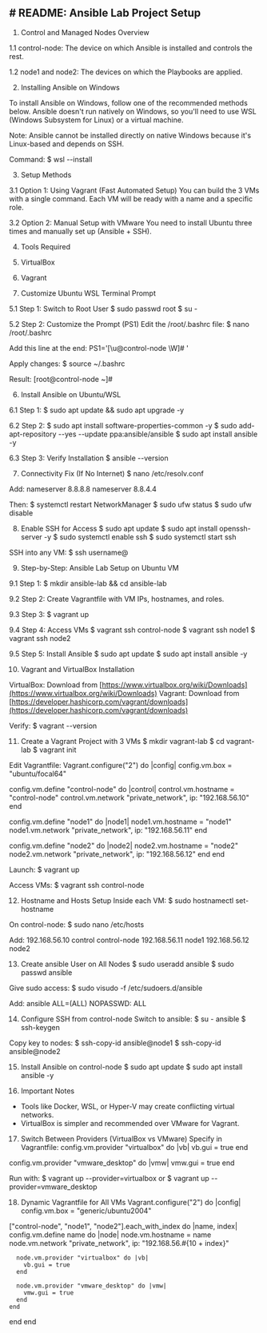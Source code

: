 ## # README: Ansible Lab Project Setup

1. Control and Managed Nodes Overview

1.1 control-node: The device on which Ansible is installed and controls the rest.

1.2 node1 and node2: The devices on which the Playbooks are applied.

2. Installing Ansible on Windows

To install Ansible on Windows, follow one of the recommended methods below. Ansible doesn't run natively on Windows, so you'll need to use WSL (Windows Subsystem for Linux) or a virtual machine.

Note: Ansible cannot be installed directly on native Windows because it's Linux-based and depends on SSH.

Command:
\$ wsl --install

3. Setup Methods

3.1 Option 1: Using Vagrant (Fast Automated Setup)
You can build the 3 VMs with a single command. Each VM will be ready with a name and a specific role.

3.2 Option 2: Manual Setup with VMware
You need to install Ubuntu three times and manually set up (Ansible + SSH).

4. Tools Required

5. VirtualBox

6. Vagrant

7. Customize Ubuntu WSL Terminal Prompt

5.1 Step 1: Switch to Root User
\$ sudo passwd root
\$ su -

5.2 Step 2: Customize the Prompt (PS1)
Edit the /root/.bashrc file:
\$ nano /root/.bashrc

Add this line at the end:
PS1='\[\u\@control-node \W]# '

Apply changes:
\$ source \~/.bashrc

Result:
\[root\@control-node \~]#

6. Install Ansible on Ubuntu/WSL

6.1 Step 1:
\$ sudo apt update && sudo apt upgrade -y

6.2 Step 2:
\$ sudo apt install software-properties-common -y
\$ sudo add-apt-repository --yes --update ppa\:ansible/ansible
\$ sudo apt install ansible -y

6.3 Step 3: Verify Installation
\$ ansible --version

7. Connectivity Fix (If No Internet)
   \$ nano /etc/resolv.conf

Add:
nameserver 8.8.8.8
nameserver 8.8.4.4

Then:
\$ systemctl restart NetworkManager
\$ sudo ufw status
\$ sudo ufw disable

8. Enable SSH for Access
   \$ sudo apt update
   \$ sudo apt install openssh-server -y
   \$ sudo systemctl enable ssh
   \$ sudo systemctl start ssh

SSH into any VM:
\$ ssh username@<vm-ip>

9. Step-by-Step: Ansible Lab Setup on Ubuntu VM

9.1 Step 1:
\$ mkdir ansible-lab && cd ansible-lab

9.2 Step 2: Create Vagrantfile with VM IPs, hostnames, and roles.

9.3 Step 3:
\$ vagrant up

9.4 Step 4: Access VMs
\$ vagrant ssh control-node
\$ vagrant ssh node1
\$ vagrant ssh node2

9.5 Step 5: Install Ansible
\$ sudo apt update
\$ sudo apt install ansible -y

10. Vagrant and VirtualBox Installation

VirtualBox: Download from [https://www.virtualbox.org/wiki/Downloads](https://www.virtualbox.org/wiki/Downloads)
Vagrant: Download from [https://developer.hashicorp.com/vagrant/downloads](https://developer.hashicorp.com/vagrant/downloads)

Verify:
\$ vagrant --version

11. Create a Vagrant Project with 3 VMs
    \$ mkdir vagrant-lab
    \$ cd vagrant-lab
    \$ vagrant init

Edit Vagrantfile:
Vagrant.configure("2") do |config|
config.vm.box = "ubuntu/focal64"

config.vm.define "control-node" do |control|
control.vm.hostname = "control-node"
control.vm.network "private\_network", ip: "192.168.56.10"
end

config.vm.define "node1" do |node1|
node1.vm.hostname = "node1"
node1.vm.network "private\_network", ip: "192.168.56.11"
end

config.vm.define "node2" do |node2|
node2.vm.hostname = "node2"
node2.vm.network "private\_network", ip: "192.168.56.12"
end
end

Launch:
\$ vagrant up

Access VMs:
\$ vagrant ssh control-node

12. Hostname and Hosts Setup
    Inside each VM:
    \$ sudo hostnamectl set-hostname <hostname>

On control-node:
\$ sudo nano /etc/hosts

Add:
192.168.56.10 control control-node
192.168.56.11 node1
192.168.56.12 node2

13. Create ansible User on All Nodes
    \$ sudo useradd ansible
    \$ sudo passwd ansible

Give sudo access:
\$ sudo visudo -f /etc/sudoers.d/ansible

Add:
ansible ALL=(ALL) NOPASSWD: ALL

14. Configure SSH from control-node
    Switch to ansible:
    \$ su - ansible
    \$ ssh-keygen

Copy key to nodes:
\$ ssh-copy-id ansible\@node1
\$ ssh-copy-id ansible\@node2

15. Install Ansible on control-node
    \$ sudo apt update
    \$ sudo apt install ansible -y

16. Important Notes

* Tools like Docker, WSL, or Hyper-V may create conflicting virtual networks.
* VirtualBox is simpler and recommended over VMware for Vagrant.

17. Switch Between Providers (VirtualBox vs VMware)
    Specify in Vagrantfile:
    config.vm.provider "virtualbox" do |vb|
    vb.gui = true
    end

config.vm.provider "vmware\_desktop" do |vmw|
vmw\.gui = true
end

Run with:
\$ vagrant up --provider=virtualbox
or
\$ vagrant up --provider=vmware\_desktop

18. Dynamic Vagrantfile for All VMs
    Vagrant.configure("2") do |config|
    config.vm.box = "generic/ubuntu2004"

\["control-node", "node1", "node2"].each\_with\_index do |name, index|
config.vm.define name do |node|
node.vm.hostname = name
node.vm.network "private\_network", ip: "192.168.56.#{10 + index}"

```
  node.vm.provider "virtualbox" do |vb|
    vb.gui = true
  end

  node.vm.provider "vmware_desktop" do |vmw|
    vmw.gui = true
  end
end
```

end
end
